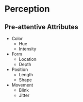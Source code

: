 # Perception

## Pre-attentive Attributes

* Color
  * Hue
  * Intensity
* Form
  * Location
  * Depth
* Position
  * Length
  * Shape
* Movement
  * Blink
  * Jitter

